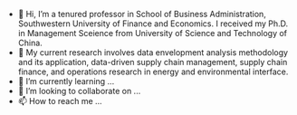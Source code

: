 - 👋 Hi, I’m a tenured professor in School of Business Administration, Southwestern University of Finance and Economics. I received my Ph.D. in Management Sceience from University of Science and Technology of China.
- 👀 My current research involves data envelopment analysis methodology and its application, data-driven supply chain management, supply chain finance, and operations research in energy and environmental interface. 
- 🌱 I’m currently learning ...
- 💞️ I’m looking to collaborate on ...
- 📫 How to reach me ...

<!---
iwlcffe/iwlcffe is a ✨ special ✨ repository because its `README.md` (this file) appears on your GitHub profile.
You can click the Preview link to take a look at your changes.
--->
